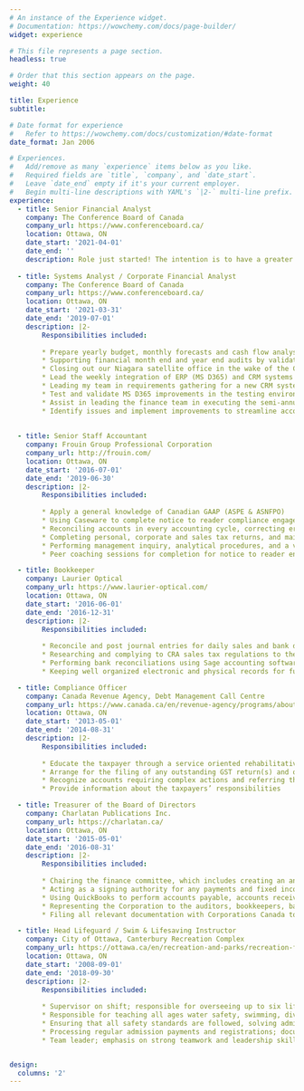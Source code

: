 ```yaml
---
# An instance of the Experience widget.
# Documentation: https://wowchemy.com/docs/page-builder/
widget: experience

# This file represents a page section.
headless: true

# Order that this section appears on the page.
weight: 40

title: Experience
subtitle:

# Date format for experience
#   Refer to https://wowchemy.com/docs/customization/#date-format
date_format: Jan 2006

# Experiences.
#   Add/remove as many `experience` items below as you like.
#   Required fields are `title`, `company`, and `date_start`.
#   Leave `date_end` empty if it's your current employer.
#   Begin multi-line descriptions with YAML's `|2-` multi-line prefix.
experience:
  - title: Senior Financial Analyst
    company: The Conference Board of Canada
    company_url: https://www.conferenceboard.ca/
    location: Ottawa, ON
    date_start: '2021-04-01'
    date_end: ''
    description: Role just started! The intention is to have a greater focus on project revenue management for a specific portolio while also being the lead for the implemention of our new FP&A tool 
    
  - title: Systems Analyst / Corporate Financial Analyst
    company: The Conference Board of Canada
    company_url: https://www.conferenceboard.ca/
    location: Ottawa, ON
    date_start: '2021-03-31'
    date_end: '2019-07-01'
    description: |2-
        Responsibilities included:
        
        * Prepare yearly budget, monthly forecasts and cash flow analyses for the corporate departments then following up monthly with financial reports, variance analyses and a review of KPIs; monthly risk and scenario analyses were included after the COVID-19 outbreak
        * Supporting financial month end and year end audits by validating departments’ monthly closure by creating and reviewing entries (accruals, adjustments and fixed asset depreciation) and preparing account reconciliation on a monthly basis for specific accounts
        * Closing out our Niagara satellite office in the wake of the COVID-19 economic downturn by recognizing remaining project revenues, resolving remaining liabilities, reconciling deferred revenues, writing-off remaining assets and coordinating delivery of remaining records and assets back to the Ottawa head office
        * Lead the weekly integration of ERP (MS D365) and CRM systems (iMIS) and troubleshoot integration errors
        * Leading my team in requirements gathering for a new CRM system and Financial Planning and Analysis (FP&A) tool, and currently leading the implementation for the FP&A tool
        * Test and validate MS D365 improvements in the testing environments and ensure that they have been transferred to production successfully
        * Assist in leading the finance team in executing the semi-annual MS D365 Finance & Operations ERP upgrade
        * Identify issues and implement improvements to streamline accounting processes, leading to system design changes
         
        
  - title: Senior Staff Accountant
    company: Frouin Group Professional Corporation
    company_url: http://frouin.com/
    location: Ottawa, ON
    date_start: '2016-07-01'
    date_end: '2019-06-30'
    description: |2-
        Responsibilities included:
        
        * Apply a general knowledge of Canadian GAAP (ASPE & ASNFPO)
        * Using Caseware to complete notice to reader compliance engagements, review engagements and audit engagements from start to finish
        * Reconciling accounts in every accounting cycle, correcting errors and misstatements, and following up with clients of discrepancies
        * Completing personal, corporate and sales tax returns, and maintaining and referencing the working paper files
        * Performing management inquiry, analytical procedures, and a variety of audit testing for review and audit engagements
        * Peer coaching sessions for completion for notice to reader engagements, corporate tax filing and personal tax filing

  - title: Bookkeeper
    company: Laurier Optical
    company_url: https://www.laurier-optical.com/
    location: Ottawa, ON
    date_start: '2016-06-01'
    date_end: '2016-12-31'
    description: |2-
        Responsibilities included:
        
        * Reconcile and post journal entries for daily sales and bank deposits in Sage accounting software
        * Researching and complying to CRA sales tax regulations to thereafter calculate and file HST/GST and QST returns
        * Performing bank reconciliations using Sage accounting software and following up on any discrepancies
        * Keeping well organized electronic and physical records for future financial audits

  - title: Compliance Officer
    company: Canada Revenue Agency, Debt Management Call Centre
    company_url: https://www.canada.ca/en/revenue-agency/programs/about-canada-revenue-agency-cra/internal-audit-program-evaluation/internal-audit-program-evaluation-reports-2010/debt-management-call-centre-evaluation.html
    location: Ottawa, ON
    date_start: '2013-05-01'
    date_end: '2014-08-31'
    description: |2-
        Responsibilities included:
        
        * Educate the taxpayer through a service oriented rehabilitative approach in order to obtain good filing and payment habits in the future
        * Arrange for the filing of any outstanding GST return(s) and obtain payment in full of any outstanding or anticipated balances
        * Recognize accounts requiring complex actions and referring these accounts to the appropriate Tax Services Office or National Pool
        * Provide information about the taxpayers’ responsibilities

  - title: Treasurer of the Board of Directors
    company: Charlatan Publications Inc.
    company_url: https://charlatan.ca/
    location: Ottawa, ON
    date_start: '2015-05-01'
    date_end: '2016-08-31'
    description: |2-
        Responsibilities included:
        
        * Chairing the finance committee, which includes creating an annual budget, implementing cost savings and surplus generating initiatives, and evaluating the effectiveness of internal controls
        * Acting as a signing authority for any payments and fixed income market investments
        * Using QuickBooks to perform accounts payable, accounts receivable and payroll functions, and reports to inform the Board at each meeting on finance related matters
        * Representing the Corporation to the auditors, bookkeepers, banks, lawyers and any other financial resources
        * Filing all relevant documentation with Corporations Canada to attain a Non-for-Profit Organization status; this includes making changes to the By-Laws and the Constitution then presenting them to the Board for approval

  - title: Head Lifeguard / Swim & Lifesaving Instructor 
    company: City of Ottawa, Canterbury Recreation Complex
    company_url: https://ottawa.ca/en/recreation-and-parks/recreation-facilities/facility-listing/canterbury-recreation-complex
    location: Ottawa, ON
    date_start: '2008-09-01'
    date_end: '2018-09-30'
    description: |2-
        Responsibilities included:
       
        * Supervisor on shift; responsible for overseeing up to six lifeguards or instructors
        * Responsible for teaching all ages water safety, swimming, diving, lifesaving, first aid, and aqua fitness
        * Ensuring that all safety standards are followed, solving administrative problems, addressing client concerns and complaints, and mentoring and training new inexperienced employees
        * Processing regular admission payments and registrations; documenting the float balance at the beginning and ending of each shift
        * Team leader; emphasis on strong teamwork and leadership skills in a high stress environment


design:
  columns: '2'
---
```

